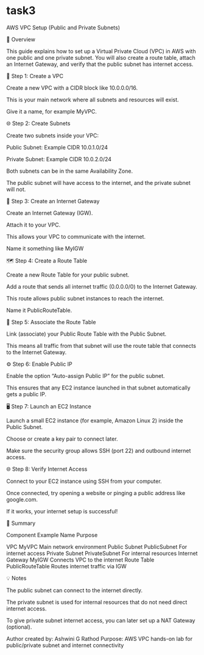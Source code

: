 # task3
AWS VPC Setup (Public and Private Subnets)

📘 Overview

This guide explains how to set up a Virtual Private Cloud (VPC) in AWS with one public and one private subnet.
You will also create a route table, attach an Internet Gateway, and verify that the public subnet has internet access.


🧱 Step 1: Create a VPC

Create a new VPC with a CIDR block like 10.0.0.0/16.

This is your main network where all subnets and resources will exist.

Give it a name, for example MyVPC.


🌐 Step 2: Create Subnets

Create two subnets inside your VPC:

Public Subnet: Example CIDR 10.0.1.0/24

Private Subnet: Example CIDR 10.0.2.0/24


Both subnets can be in the same Availability Zone.

The public subnet will have access to the internet, and the private subnet will not.



🌉 Step 3: Create an Internet Gateway

Create an Internet Gateway (IGW).

Attach it to your VPC.

This allows your VPC to communicate with the internet.

Name it something like MyIGW



🗺️ Step 4: Create a Route Table

Create a new Route Table for your public subnet.

Add a route that sends all internet traffic (0.0.0.0/0) to the Internet Gateway.

This route allows public subnet instances to reach the internet.

Name it PublicRouteTable.



🔗 Step 5: Associate the Route Table

Link (associate) your Public Route Table with the Public Subnet.

This means all traffic from that subnet will use the route table that connects to the Internet Gateway.



⚙️ Step 6: Enable Public IP

Enable the option “Auto-assign Public IP” for the public subnet.

This ensures that any EC2 instance launched in that subnet automatically gets a public IP.



🖥️ Step 7: Launch an EC2 Instance

Launch a small EC2 instance (for example, Amazon Linux 2) inside the Public Subnet.

Choose or create a key pair to connect later.

Make sure the security group allows SSH (port 22) and outbound internet access.



🌐 Step 8: Verify Internet Access

Connect to your EC2 instance using SSH from your computer.

Once connected, try opening a website or pinging a public address like google.com.

If it works, your internet setup is successful!



🧾 Summary

Component	Example Name	Purpose

VPC	MyVPC	Main network environment
Public Subnet	PublicSubnet	For internet access
Private Subnet	PrivateSubnet	For internal resources
Internet Gateway	MyIGW	Connects VPC to the internet
Route Table	PublicRouteTable	Routes internet traffic via IGW


💡 Notes

The public subnet can connect to the internet directly.

The private subnet is used for internal resources that do not need direct internet access.

To give private subnet internet access, you can later set up a NAT Gateway (optional).

Author
created by: Ashwini G Rathod
Purpose: AWS VPC hands-on lab for public/private subnet and internet connectivity
